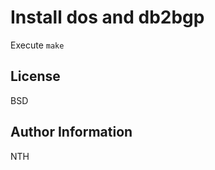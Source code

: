 Install dos and db2bgp
=========

Execute `make`

License
-------

BSD

Author Information
------------------

NTH
